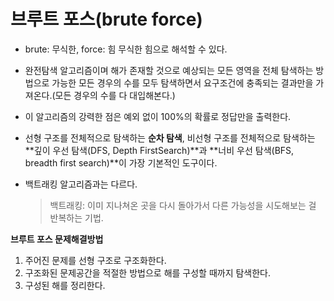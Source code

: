# 브루트 포스(brute force)

- brute: 무식한, force: 힘  무식한 힘으로 해석할 수 있다.

- 완전탐색 알고리즘이며 해가 존재할 것으로 예상되는 모든 영역을 전체 탐색하는 방법으로 가능한 모든 경우의 수를 모두 탐색하면서 요구조건에 충족되는 결과만을 가져온다.(모든 경우의 수를 다 대입해본다.)

- 이 알고리즘의 강력한 점은 예외 없이 100%의 확률로 정답만을 출력한다.

- 선형 구조를 전체적으로 탐색하는 **순차 탐색**, 비선형 구조를 전체적으로 탐색하는 **깊이 우선 탐색(DFS, Depth FirstSearch)**과 **너비 우선 탐색(BFS, breadth first search)**이 가장 기본적인 도구이다.

- 백트래킹 알고리즘과는 다르다.

  > 백트래킹: 이미 지나쳐온 곳을 다시 돌아가서 다른 가능성을 시도해보는 걸 반복하는 기법.





**브루트 포스 문제해결방법**

1. 주어진 문제를 선형 구조로 구조화한다.
2. 구조화된 문제공간을 적절한 방법으로 해를 구성할 때까지 탐색한다.
3. 구성된 해를 정리한다.

